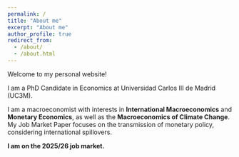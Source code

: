 ```yaml
---
permalink: /
title: "About me"
excerpt: "About me"
author_profile: true
redirect_from: 
  - /about/
  - /about.html
---
```


Welcome to my personal website!

I am a PhD Candidate in Economics at Universidad Carlos III de Madrid (UC3M). 

I am a macroeconomist with interests in **International Macroeconomics** and **Monetary Economics**, as well as the **Macroeconomics of Climate Change**. 
My Job Market Paper focuses on the transmission of monetary policy, considering international spillovers.

**I am on the 2025/26 job market.**




